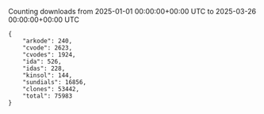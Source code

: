 
Counting downloads from 2025-01-01 00:00:00+00:00 UTC to 2025-03-26 00:00:00+00:00 UTC

```
{
    "arkode": 240,
    "cvode": 2623,
    "cvodes": 1924,
    "ida": 526,
    "idas": 228,
    "kinsol": 144,
    "sundials": 16856,
    "clones": 53442,
    "total": 75983
}
```
